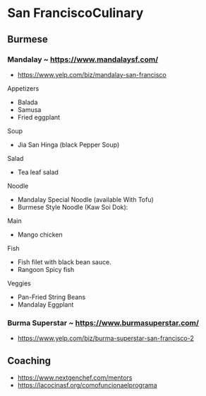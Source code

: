 # San FranciscoCulinary

## Burmese


### Mandalay ~ https://www.mandalaysf.com/

* https://www.yelp.com/biz/mandalay-san-francisco

Appetizers

* Balada
* Samusa
* Fried eggplant

Soup
* Jia San Hinga (black Pepper Soup)

Salad
* Tea leaf salad

Noodle
* Mandalay Special Noodle (available With Tofu)
* Burmese Style Noodle (Kaw Soi Dok):

Main
* Mango chicken

Fish
* Fish filet with black bean sauce.
* Rangoon Spicy fish

Veggies
* Pan-Fried String Beans
* Mandalay Eggplant

### Burma Superstar ~ https://www.burmasuperstar.com/

* https://www.yelp.com/biz/burma-superstar-san-francisco-2


## Coaching

* https://www.nextgenchef.com/mentors
* https://lacocinasf.org/comofuncionaelprograma

